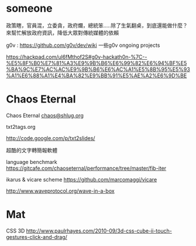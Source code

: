 

# someone


政策瞎，官員混，立委貪，政府爛，總統笨.....除了生氣翻桌，到底還能做什麼？ 來幫忙解放政府資訊，降低大眾對傳統媒體的依賴

g0v : <https://github.com/g0v/dev/wiki>
一些g0v ongoing projects

<https://hackpad.com/ul6fMthof2S#g0v-hackath0n-%7C--%E5%8F%B0%E7%81%A3%E9%9B%B6%E6%99%82%E6%94%BF%E5%BA%9C%E7%AC%AC%E9%9B%B6%E6%AC%A1%E5%8B%95%E5%93%A1%E6%88%A1%E4%BA%82%E9%BB%91%E5%AE%A2%E6%9D%BE>


# Chaos Eternal

Chaos Eternal <chaos@shlug.org>

txt2tags.org

<http://code.google.com/p/txt2slides/>

超酷的文字轉簡報軟體

language benchmark
<https://gitcafe.com/chaoseternal/performance/tree/master/fib-iter>

ikarus & vicare scheme
<https://github.com/marcomaggi/vicare>

<http://www.waveprotocol.org/wave-in-a-box>


# Mat


CSS 3D
<http://www.paulrhayes.com/2010-09/3d-css-cube-ii-touch-gestures-click-and-drag/>